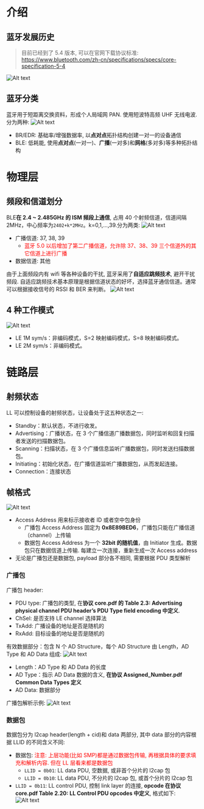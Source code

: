 # 介绍

## 蓝牙发展历史

> 目前已经到了 5.4 版本, 可以在官网下载协议标准: https://www.bluetooth.com/zh-cn/specifications/specs/core-specification-5-4

![Alt text](1_phy.assets/image-2.png)

## 蓝牙分类

蓝牙用于短距离交换资料，形成个人局域网 PAN. 使用短波特高频 UHF 无线电波. 分为两种:
![Alt text](1_phy.assets/image-1.png)

- BR/EDR: 基础率/增强数据率, 以**点对点**拓扑结构创建一对一的设备通信
- BLE: 低耗能, 使用**点对点**(一对一)、**广播**(一对多)和**网格**(多对多)等多种拓扑结构

# 物理层

## 频段和信道划分

BLE**在 2.4 ~ 2.485GHz 的 ISM 频段上通信**, 占用 40 个射频信道，信道间隔 2MHz，中心频率为`2402+k*2MHz`。k=0,1,…,39.分为两类:
![Alt text](1_phy.assets/image-4.png)

- 广播信道: 37, 38, 39
  - <font color='red'>蓝牙 5.0 以后增加了第二广播信道，允许除 37、38、39 三个信道外的其它信道上进行广播</font>
- 数据信道: 其他

由于上面频段内有 wifi 等各种设备的干扰, 蓝牙采用了**自适应跳频技术**, 避开干扰频段. 自适应跳频技术基本原理是根据信道状态的好坏，选择蓝牙通信信道。通常可以根据接收信号的 RSSI 和 BER 来判断。
![Alt text](1_phy.assets/image-5.png)

## 4 种工作模式

![Alt text](1_phy.assets/image-6.png)

- LE 1M sym/s：非编码模式，S=2 映射编码模式，S=8 映射编码模式。
- LE 2M sym/s：非编码模式。

# 链路层

## 射频状态

LL 可以控制设备的射频状态，让设备处于这五种状态之一:

- Standby：默认状态，不进行收发。
- Advertising：广播状态，在 3 个广播信道广播数据包，同时监听和回复扫描者发送的扫描数据包。
- Scanning：扫描状态，在 3 个广播信息监听广播数据包，同时发送扫描数据包。
- Initiating：初始化状态，在广播信道监听广播数据包，从而发起连接。
- Connection：连接状态

## 帧格式

![Alt text](1_phy.assets/image-7.png)

- Access Address 用来标示接收者 ID 或者空中包身份
  - 广播包 Access Address 固定为 **0x8E89BED6**，广播包只能在广播信道（channel）上传输
  - 数据包 Access Address 为一个 **32bit 的随机值**，由 Initiator 生成。数据包只在数据信道上传输. 每建立一次连接，重新生成一次 Access address
- 无论是广播包还是数据包, payload 部分各不相同, 需要根据 PDU 类型解析

### 广播包

广播包 header:

- PDU type: 广播包的类型, 在**协议 core.pdf 的 Table 2.3: Advertising physical channel PDU header’s PDU Type field encoding 中定义**.
- ChSel: 是否支持 LE channel 选择算法
- TxAdd: 广播设备的地址是否是随机的
- RxAdd: 目标设备的地址是否是随机的

有效数据部分：包含 N 个 AD Structure，每个 AD Structure 由 Length，AD Type 和 AD Data 组成:
![Alt text](1_phy.assets/image-3.png)

- Length：AD Type 和 AD Data 的长度
- AD Type：指示 AD Data 数据的含义, **在协议 Assigned_Number.pdf Common Data Types 定义**
- AD Data: 数据部分

广播包解析示例:
![Alt text](1_phy.assets/image-20.png)

### 数据包

数据包分为 l2cap header(length + cid)和 data 两部分, 其中 data 部分的内容根据 LLID 的不同含义不同:

- 数据包: <font color='red'>注意: 上层功能(比如 SMP)都是通过数据包传输, 再根据具体的要求填充和解析内容. 但在 LL 层看来都是数据包</font>
  - `LLID = 0b01`: LL data PDU, 空数据, 或非首个分片的 l2cap 包
  - `LLID = 0b10`: LL data PDU, 不分片的 l2cap 包, 或首个分片的 l2cap 包
- `LLID = 0b11`: LL control PDU, 控制 link layer 的连接, **opcode 在协议 core.pdf Table 2.20: LL Control PDU opcodes 中定义**, 格式如下:
  ![Alt text](1_phy.assets/image.png)
